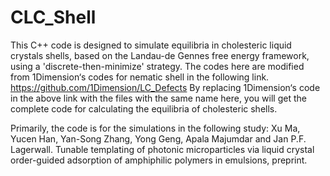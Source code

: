 # CLC_Shell

This C++ code is designed to simulate equilibria in cholesteric liquid crystals shells, based on the Landau-de Gennes free energy framework, using a 'discrete-then-minimize' strategy.
The codes here are modified from 1Dimension‘s codes for nematic shell in the following link.
https://github.com/1Dimension/LC_Defects
By replacing 1Dimension‘s code in the above link with the files with the same name here, you will get the complete code for calculating the equilibria of cholesteric shells.

Primarily, the code is for the simulations in the following study:
Xu Ma, Yucen Han, Yan-Song Zhang, Yong Geng, Apala Majumdar and Jan P.F. Lagerwall. Tunable templating of photonic microparticles via liquid crystal order-guided adsorption of amphiphilic polymers in emulsions, preprint.
